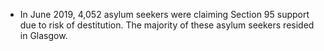 -   In June 2019, 4,052 asylum seekers were claiming Section 95 support
    due to risk of destitution. The majority of these asylum seekers
    resided in Glasgow.
